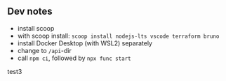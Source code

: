 ## Dev notes

- install scoop
- with scoop install: `scoop install nodejs-lts vscode terraform bruno`
- install Docker Desktop (with WSL2) separately
- change to `/api`-dir
- call `npm ci`, followed by `npx func start`

test3
